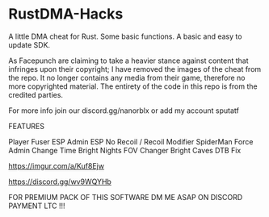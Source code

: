 # RustDMA-Hacks
A little DMA cheat for Rust. Some basic functions. A basic and easy to update SDK.

As Facepunch are claiming to take a heavier stance against content that infringes upon their copyright; I have removed the images of the cheat from the repo. It no longer contains any media from their game, therefore no more copyrighted material.
The entirety of the code in this repo is from the credited parties.


For more info join our discord.gg/nanorblx or add my account sputatf

FEATURES

Player Fuser ESP
Admin ESP
No Recoil / Recoil Modifier
SpiderMan
Force Admin
Change Time
Bright Nights
FOV Changer
Bright Caves
DTB Fix

https://imgur.com/a/Kuf8Ejw

https://discord.gg/wv9WQYHb


FOR PREMIUM PACK OF THIS SOFTWARE DM ME ASAP ON DISCORD PAYMENT LTC !!!
